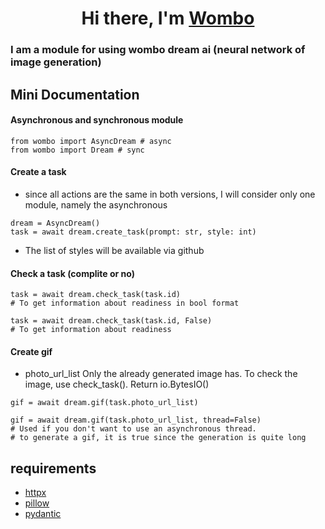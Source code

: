 <h1 align="center">Hi there, I'm <a href="https://github.com/pokedim13/WOMBO" target="_blank">Wombo</a> 

### I am a module for using wombo dream ai (neural network of image generation)

## Mini Documentation
#### Asynchronous and synchronous module
```
from wombo import AsyncDream # async
from wombo import Dream # sync
```

#### Create a task 
- since all actions are the same in both versions, I will consider only one module, namely the asynchronous
```
dream = AsyncDream()
task = await dream.create_task(prompt: str, style: int)
```
- The list of styles will be available via github

#### Check a task (complite or no)
```
task = await dream.check_task(task.id) 
# To get information about readiness in bool format

task = await dream.check_task(task.id, False) 
# To get information about readiness
```

#### Create gif
- photo_url_list Only the already generated image has. To check the image, use check_task(). Return io.BytesIO()
```
gif = await dream.gif(task.photo_url_list)

gif = await dream.gif(task.photo_url_list, thread=False)
# Used if you don't want to use an asynchronous thread.
# to generate a gif, it is true since the generation is quite long
```


<h2>requirements</h2>

- [httpx](https://pypi.org/project/httpx/)
- [pillow](https://pypi.org/project/Pillow/)
- [pydantic](https://pypi.org/project/pydantic/)
